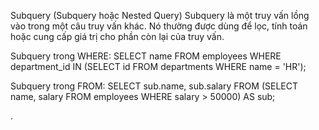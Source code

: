 Subquery (Subquery hoặc Nested Query)
Subquery là một truy vấn lồng vào trong một câu truy vấn khác.
Nó thường được dùng để lọc, tính toán hoặc cung cấp giá trị cho phần còn lại của truy vấn.

Subquery trong WHERE:
SELECT name FROM employees
WHERE department_id IN (SELECT id FROM departments WHERE name = 'HR');

Subquery trong FROM:
SELECT sub.name, sub.salary
FROM (SELECT name, salary FROM employees WHERE salary > 50000) AS sub;


.
